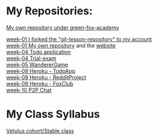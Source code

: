 # My Repositories:
[My own repository under green-fox-academy](https://github.com/green-fox-academy/birozsombor4)<br/>

[week-01 I forked the "git-lesson-repository" to my account](https://github.com/birozsombor4/git-lesson-repository)<br/>
[week-01 My own repository](https://github.com/birozsombor4/birozsombor4.github.io) and the [website](http://birozsombor4.github.io) </br>
[week-04 Todo application](https://github.com/green-fox-academy/birozsombor4-todo-app)<br/>
[week-04 Trial-exam](https://github.com/birozsombor4/exam-trial-basics)<br/>
[week-05 WandererGame](https://github.com/birozsombor4/wanderer-java)<br/>
[week-09 Heroku - TodoApp](https://aqueous-cove-69118.herokuapp.com/todo)<br/>
[week-09 Heroku - RedditProject](https://nameless-mesa-48176.herokuapp.com/login)<br/>
[week-09 Heroku - FoxClub](https://calm-spire-36694.herokuapp.com/)<br/>
[week-10 P2P Chat](https://github.com/birozsombor4/p2p-chat)<br/>
# My Class Syllabus
[Vetulus cohort/Stable class](https://github.com/green-fox-academy/stable-syllabus)

